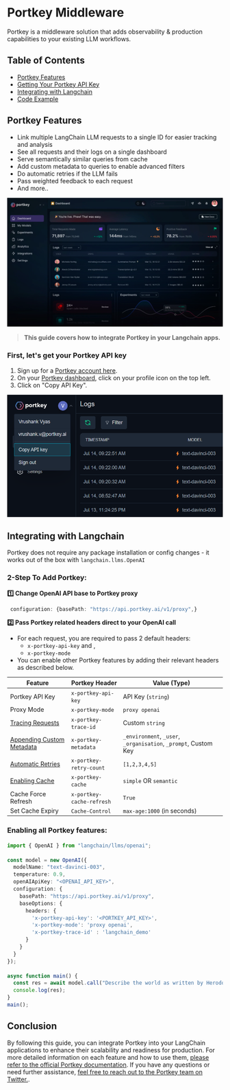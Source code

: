 # Portkey Middleware

Portkey is a middleware solution that adds observability & production capabilities to your existing LLM workflows.

## Table of Contents
- [Portkey Features](#portkey-features)
- [Getting Your Portkey API Key](#first-lets-get-your-portkey-api-key)
- [Integrating with Langchain](#integrating-with-langchain)
- [Code Example](#enabling-all-portkey-features)

## Portkey Features
- Link multiple LangChain LLM requests to a single ID for easier tracking and analysis
- See all requests and their logs on a single dashboard
- Serve semantically similar queries from cache
- Add custom metadata to queries to enable advanced filters
- Do automatic retries if the LLM fails
- Pass weighted feedback to each request
- And more..


![Portkey Dashboard](image.png)

>**This guide covers how to integrate Portkey in your Langchain apps.**

### First, let's get your Portkey API key
1. Sign up for a [Portkey account here](https://app.portkey.ai/login).
2. On your [Portkey dashboard](https://app.portkey.ai/), click on your profile icon on the top left.
3. Click on "Copy API Key".

![API Key](image-1.png)

## Integrating with Langchain

Portkey does not require any package installation or config changes - it works out of the box with `langchain.llms.OpenAI`

### 2-Step To Add Portkey:

**1️⃣ Change OpenAI API base to Portkey proxy**
```ts
 configuration: {basePath: "https://api.portkey.ai/v1/proxy",}
```

**2️⃣ Pass Portkey related headers direct to your OpenAI call**
- For each request, you are required to pass 2 default headers:
  - `x-portkey-api-key` and ,
  - `x-portkey-mode`
- You can enable other Portkey features by adding their relevant headers as described below.

| Feature | Portkey Header | Value (Type) |
| -- | -- | -- |
| Portkey API Key | `x-portkey-api-key` | API Key (`string`) |
| Proxy Mode | `x-portkey-mode` | `proxy openai` |
| [Tracing Requests](https://docs.portkey.ai/key-features/request-tracing) | `x-portkey-trace-id` | Custom `string` |
| [Appending Custom Metadata](https://docs.portkey.ai/key-features/custom-metadata) | `x-portkey-metadata` | `_environment`, `_user`, `_organisation`, `_prompt`, Custom Key |
| [Automatic Retries](https://docs.portkey.ai/key-features/automatic-retries) | `x-portkey-retry-count` | `[1,2,3,4,5]` |
| [Enabling Cache](https://docs.portkey.ai/key-features/request-caching) | `x-portkey-cache` | `simple` OR `semantic` |
| Cache Force Refresh | `x-portkey-cache-refresh` | `True` |
| Set Cache Expiry | `Cache-Control` | `max-age:1000` (in seconds) |

### Enabling all Portkey features:

```ts
import { OpenAI } from "langchain/llms/openai";

const model = new OpenAI({
  modelName: "text-davinci-003", 
  temperature: 0.9,
  openAIApiKey: "<OPENAI_API_KEY>",
  configuration: {
    basePath: "https://api.portkey.ai/v1/proxy",
    baseOptions: {
      headers: {
        'x-portkey-api-key': '<PORTKEY_API_KEY>',
        'x-portkey-mode': 'proxy openai',
        'x-portkey-trace-id' : 'langchain_demo'
      }
    }
  }
});

async function main() {
  const res = await model.call("Describe the world as written by Herodotus.");
  console.log(res);
}
main();
```

## Conclusion

By following this guide, you can integrate Portkey into your LangChain applications to enhance their scalability and readiness for production. For more detailed information on each feature and how to use them, [please refer to the official Portkey documentation](https://docs.portkey.ai). If you have any questions or need further assistance, [feel free to reach out to the Portkey team on Twitter.](https://twitter.com/portkeyai).